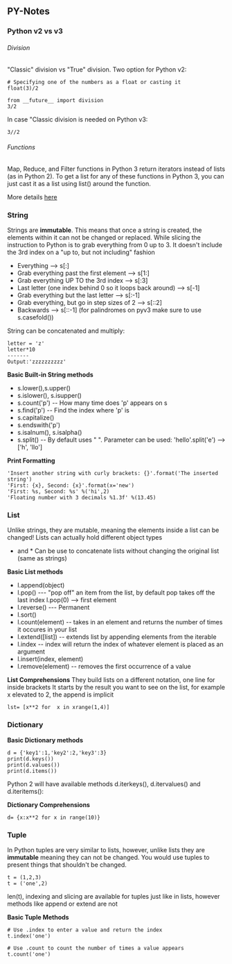 ## PY-Notes

### Python v2 vs v3
###### Division
"Classic" division vs "True" division. 
Two option for Python v2:
```
# Specifying one of the numbers as a float or casting it 
float(3)/2
```
```
from __future__ import division
3/2
```
In case "Classic division is needed on Python v3:
```
3//2
```
###### Functions

Map, Reduce, and Filter functions in Python 3 return iterators instead of lists (as in Python 2). To get a list for any of these functions in Python 3, you can just cast it as a list using list() around the function.

More details [here](http://sebastianraschka.com/Articles/2014_python_2_3_key_diff.html)

### String
Strings are **immutable**. This means that once a string is created, the elements within it can not be changed or replaced.
While slicing the instruction to Python is to  grab everything from 0 up to 3. It doesn't include the 3rd index on a "up to, but not including" fashion
- Everything --> s[:]
- Grab everything past the first element --> s[1:]
- Grab everything UP TO the 3rd index --> s[:3]
- Last letter (one index behind 0 so it loops back around) --> s[-1]
- Grab everything but the last letter --> s[:-1]
- Grab everything, but go in step sizes of 2 --> s[::2]
- Backwards --> s[::-1] (for palindromes on pyv3 make sure to use s.casefold())

String can be concatenated and multiply:
```
letter = 'z'
letter*10
-------
Output:'zzzzzzzzzz'
```
**Basic Built-in String methods**
- s.lower(),s.upper()
- s.islower(), s.isupper()
- s.count('p') -- How many time does 'p' appears on s
- s.find('p') -- Find the index where 'p' is
- s.capitalize()
- s.endswith('p')
- s.isalnum(), s.isalpha()
- s.split() -- By default uses " ". Parameter can be used: 'hello'.split('e') --> ['h', 'llo']

**Print Formatting**
```
'Insert another string with curly brackets: {}'.format('The inserted string')
'First: {x}, Second: {x}'.format(x='new')
'First: %s, Second: %s' %('hi',2)
'Floating number with 3 decimals %1.3f' %(13.45)
```
### List
Unlike strings, they are mutable, meaning the elements inside a list can be changed!
Lists can actually hold different object types
+ and * Can be use to concatenate lists without changing the original list (same as strings)

**Basic List methods**

- l.append(object) 
- l.pop() ---  "pop off" an item from the list, by default pop takes off the last index l.pop(0) --> first element
- l.reverse() --- Permanent
- l.sort()
- l.count(element) -- takes in an element and returns the number of times it occures in your list
- l.extend([list]) -- extends list by appending elements from the iterable
- l.index -- index will return the index of whatever element is placed as an argument
- l.insert(index, element)
- l.remove(element) -- removes the first occurrence of a value

**List Comprehensions**
They build lists on a different notation, one line for inside brackets
It starts by the result you want to see on the list, for example x elevated to 2, the append is implicit
```
lst= [x**2 for  x in xrange(1,4)] 
```
### Dictionary

**Basic Dictionary methods**
```
d = {'key1':1,'key2':2,'key3':3}
print(d.keys())
print(d.values())
print(d.items())
```
Python 2 will have available methods d.iterkeys(), d.itervalues() and d.iteritems():

**Dictionary Comprehensions**
```
d= {x:x**2 for x in range(10)}
```

### Tuple
In Python tuples are very similar to lists, however, unlike lists they are **immutable** meaning they can not be changed. You would use tuples to present things that shouldn't be changed.

```
t = (1,2,3)
t = ('one',2)
```
len(t), indexing and slicing are available for tuples just like in lists, however methods like append or extend are not

**Basic Tuple Methods**
```
# Use .index to enter a value and return the index
t.index('one')
```
```
# Use .count to count the number of times a value appears
t.count('one')
```








